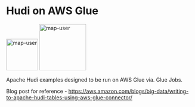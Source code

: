 # Hudi on AWS Glue

<img width="85" alt="map-user" src="https://img.shields.io/badge/views-408-green"> <img width="125" alt="map-user" src="https://img.shields.io/badge/unique visits-102-green">

Apache Hudi examples designed to be run on AWS Glue via. Glue Jobs.

Blog post for reference - https://aws.amazon.com/blogs/big-data/writing-to-apache-hudi-tables-using-aws-glue-connector/
